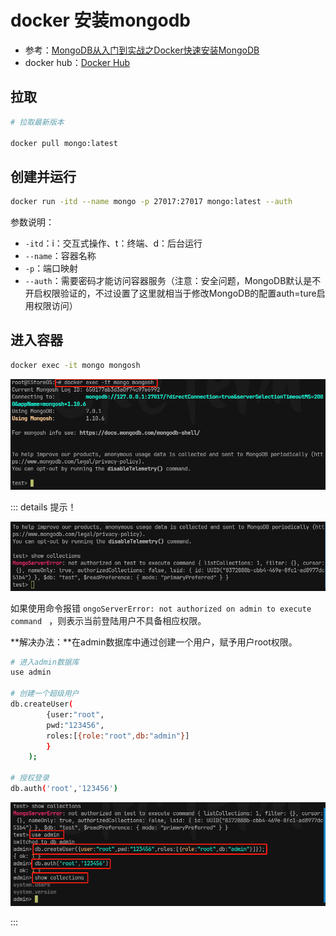 # docker 安装mongodb

- 参考：[MongoDB从入门到实战之Docker快速安装MongoDB](https://zhuanlan.zhihu.com/p/610560696)
- docker hub：[Docker Hub](https://hub.docker.com/_/mongo)


## 拉取

``` bash
# 拉取最新版本

docker pull mongo:latest
```



## 创建并运行

``` bash
docker run -itd --name mongo -p 27017:27017 mongo:latest --auth
```



参数说明：

- `-itd`：i：交互式操作、t：终端、d：后台运行
- `--name`：容器名称
- `-p`：端口映射
- `--auth`：需要密码才能访问容器服务（注意：安全问题，MongoDB默认是不开启权限验证的，不过设置了这里就相当于修改MongoDB的配置auth=ture启用权限访问）



## 进入容器

``` bash
docker exec -it mongo mongosh
```

![image-20230913165127696](./assets/image-20230913165127696.png)



::: details 提示！

![image-20230913165306029](./assets/image-20230913165306029.png)

如果使用命令报错 `ongoServerError: not authorized on admin to execute command ` ，则表示当前登陆用户不具备相应权限。

**解决办法：**在admin数据库中通过创建一个用户，赋予用户root权限。

``` bash
# 进入admin数据库
use admin

# 创建一个超级用户
db.createUser(
		{user:"root",
		pwd:"123456",
		roles:[{role:"root",db:"admin"}]
		}
	);

# 授权登录
db.auth('root','123456')
```

![image-20230913165708095](./assets/image-20230913165708095.png)

:::
